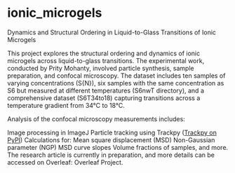 # ionic_microgels
Dynamics and Structural Ordering in Liquid-to-Glass Transitions of Ionic Microgels

This project explores the structural ordering and dynamics of ionic microgels across liquid-to-glass transitions. The experimental work, conducted by Prity Mohanty, involved particle synthesis, sample preparation, and confocal microscopy. The dataset includes ten samples of varying concentrations (S{N}), six samples with the same concentration as S6 but measured at different temperatures (S6nwT directory), and a comprehensive dataset (S6T34to18) capturing transitions across a temperature gradient from 34°C to 18°C.

Analysis of the confocal microscopy measurements includes:

Image processing in ImageJ
Particle tracking using Trackpy (<a href="[/](https://pypi.org/project/trackpy/)">Trackpy on PyPI</a>)
Calculations for:
Mean square displacement (MSD)
Non-Gaussian parameter (NGP)
MSD curve slopes
Volume fractions of samples, and more.
The research article is currently in preparation, and more details can be accessed on Overleaf: Overleaf Project.

